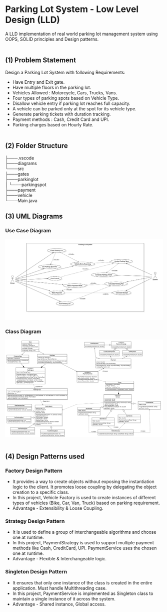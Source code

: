 # Parking Lot System - Low Level Design (LLD) <br>

A LLD implementation of real world parking lot management system using OOPS, SOLID principles and Design patterns. <br> <br>

## (1) Problem Statement <br>

Design a Parking Lot System with following Requirements: <br>

- Have Entry and Exit gate. <br>
- Have multiple floors in the parking lot.<br>
- Vehicles Allowed : Motorcycle, Cars, Trucks, Vans. <br>
- Four types of parking spots based on Vehicle Type. <br>
- Disallow vehicle entry if parking lot reaches full capacity. <br>
- A vehicle can be parked only at the spot for its vehicle type. <br>
- Generate parking tickets with duration tracking. <br>
- Payment methods : Cash, Credit Card and UPI. <br>
- Parking charges based on Hourly Rate. <br><br>

## (2) Folder Structure <br>
├───.vscode <br>
├───diagrams <br>
└───src <br>
    ├───gates <br>
    ├───parkinglot <br>
    │   └───parkingspot <br>
    ├───payment <br>
    ├───vehicle <br>
    └───Main.java <br>

## (3) UML Diagrams <br>

### Use Case Diagram <br>
![Use Case](Parking-Lot-System/diagrams/Usecase_Diagram.png) <br>

### Class Diagram <br>
![Class](Parking-Lot-System/diagrams/Class_Diagram.png)<br><br>

## (4) Design Patterns used <br>

### Factory Design Pattern <br>
- It provides a way to create objects without exposing the instantiation logic to the client. It promotes loose coupling by delegating the object creation to a specific class. <br>
- In this project, Vehicle Factory is used to create instances of different types of vehicles (Bike, Car, Van, Truck) based on parking requirement. <br>
- Advantage - Extensibility & Loose Coupling. <br>

### Strategy Design Pattern <br>
- It is used to define a group of interchangeable algorithms and choose one at runtime. <br>
- In this project, PaymentStrategy is used to support multiple payment methods like Cash, CreditCard, UPI. PaymentService uses the chosen one at runtime. <br>
- Advantage - Flexible & Interchangeable logic. <br>

### Singleton Design Pattern <br>
- It ensures that only one instance of the class is created in the entire application. Must handle Multithreading case. <br>
- In this project, PaymentService is implemented as Singleton class to maintain a single instance of it across the system. <br>
- Advantage - Shared instance, Global access. <br>